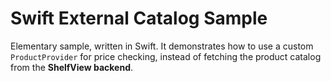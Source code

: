 # Swift External Catalog Sample

Elementary sample, written in Swift. It demonstrates how to use a custom `ProductProvider` for price checking, instead of fetching the product catalog from the __ShelfView backend__.
